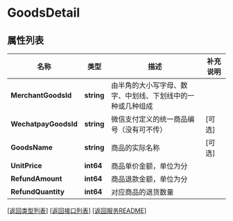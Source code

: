 # GoodsDetail

## 属性列表

名称 | 类型 | 描述 | 补充说明
------------ | ------------- | ------------- | -------------
**MerchantGoodsId** | **string** | 由半角的大小写字母、数字、中划线、下划线中的一种或几种组成  | 
**WechatpayGoodsId** | **string** | 微信支付定义的统一商品编号（没有可不传）  | [可选] 
**GoodsName** | **string** | 商品的实际名称  | [可选] 
**UnitPrice** | **int64** | 商品单价金额，单位为分  | 
**RefundAmount** | **int64** | 商品退款金额，单位为分  | 
**RefundQuantity** | **int64** | 对应商品的退货数量  | 

[\[返回类型列表\]](README.md#类型列表)
[\[返回接口列表\]](README.md#接口列表)
[\[返回服务README\]](README.md)


